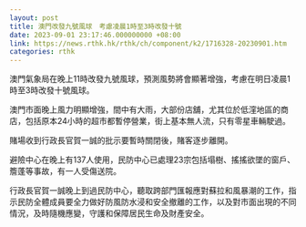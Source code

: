 ```yaml
---
layout: post
title: 澳門改發九號風球　考慮凌晨1時至3時改發十號
date: 2023-09-01 23:17:46.000000000 +08:00
link: https://news.rthk.hk/rthk/ch/component/k2/1716328-20230901.htm
categories: rthk
---
```


澳門氣象局在晚上11時改發九號風球，預測風勢將會顯著增強，考慮在明日凌晨1時至3時改發十號風球。

澳門市面晚上風力明顯增強，間中有大雨，大部份店舖，尤其位於低漥地區的商店，包括原本24小時的超市都暫停營業，街上基本無人流，只有零星車輛駛過。

賭場收到行政長官賀一誠的批示要暫時關閉後，賭客逐步離開。

避險中心在晚上有137人使用，民防中心已處理23宗包括塌樹、搖搖欲墜的窗戶、簷蓬等事故，有一人受傷送院。

行政長官賀一誠晚上到過民防中心，聽取跨部門匯報應對蘇拉和風暴潮的工作，指示民防全體成員要全力做好防風防水浸和安全撤離的工作，以及對市面出現的不同情況，及時隨機應變，守護和保障居民生命及財產安全。
